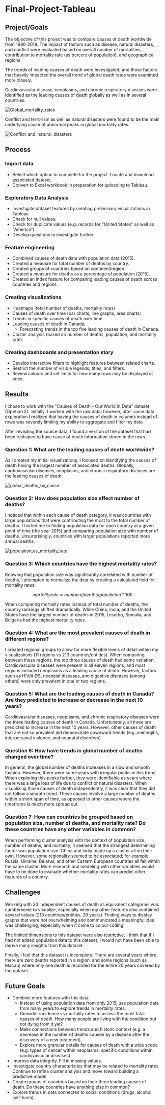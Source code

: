 # Final-Project-Tableau

## Project/Goals

The objective of this project was to compare causes of death worldwide from 1990-2019. The impact of factors such as disease, natural disasters, and conflict were evaluated based on overall number of mortalities, contribution to mortality rate (as percent of population), and geographical regions.

The trends of leading causes of death were investigated, and those factors that heavily impacted the overall trend of global death rates were examined more closely.

Cardiovascular disease, neoplasms, and chronic respiratory diseases were identified as the leading causes of death globally as well as in several countries.

![Global_mortality_rates](docs/images/2015%20deaths%20by%20percent%20population.png)

Conflict and terrorism as well as natural disasters were found to be the main underlying cause of abnormal peaks in global mortality rates.

![Conflict_and_natural_disasters](docs/images/ConflictNatural%20DIsasters.png)

## Process
### Import data
- Select which option to complete for the project. Locate and download associated dataset.
- Convert to Excel workbook in preparation for uploading to Tableau.

### Exploratory Data Analysis
- Investigate dataset features by creating preliminary visualizations in Tableau.
- Check for null values.
- Check for duplicate values (e.g. records for "United States" as well as "America").
- Develop questions to investigate further.

### Feature engineering
- Combined causes of death data with population data (2015).
- Created a meausre for total number of deaths by country.
- Created groups of countries based on continent/region.
- Created a measure for deaths as a percentage of population (2015).
- Created an index feature for comparing leading causes of death across countries and regions.

### Creating visualizations
- Heatmaps (total number of deaths, mortality rates)
- Causes of death over time (bar charts, line graphs, area charts)
- Trends in specific causes of death over time.
- Leading causes of death in Canada.
    - Forecasting trends in the top five leading causes of death in Canada.
- Cluster analysis (based on number of deaths, population, and mortality rate).

### Creating dashboards and presentation story
- Develop interactive filters to highlight features between related charts.
- Restrict the number of visible legends, titles, and filters.
- Review colours and set limits for how many rows may be displayed at once.


## Results

I chose to work with the "Causes of Death - Our World In Data" dataset (Opetion 2). Initially, I worked with the raw data; however, after some data exploration I realized that having the causes of death in columns instead of rows was severely limiting my ability to aggregate and filter my data.

After revisiting the source data, I found a version of the dataset that had been reshaped to have cause of death information stored in the rows.

### Question 1: What are the leading causes of death worldwide?

As I created my initial visualizations, I focused on identifying the causes of death having the largest number of associated deaths. Globally, cardiovascular diseases, neoplasms, and chronic respiratory diseases are the leading causes of death. 

![global_deaths_by_cause](docs/images/Number%20of%20Deaths%20by%20Cause.png)

### Question 2: How does population size affect number of deaths?

I noticed that within each cause of death category, it was countries with large populations that were contributing the most to the total number of deaths. This led me to finding population data for each country at a given point of time (the year 2015) and comparing population size with number of deaths. Unsurprisingly, countries with larger populations reported more annual deaths.

![population_vs_mortality_rate](docs/images/Population%20vs%20total%20deaths%202015.png)

### Question 3: Which countries have the highest mortality rates? 

Knowing that population size was significantly correlated with number of deaths, I attempted to normalize the data by creating a calculated field for mortality rates:

$$mortality rate={number of deaths/population} * 100%$$

When comparing mortality rates instead of total number of deaths, the country rankings shifted dramatically. While China, India, and the United States have the largest number of deaths in 2015, Lesotho, Somalia, and Bulgaria had the highest mortality rates.

### Question 4: What are the most prevalent causes of death in different regions?

I created regional groups to allow for more flexible levels of detail within my visualizations (11 regions vs 213 countries/entities). When comparing between these regions, the top three causes of death had some variation. Cardiovascular diseases were present in all eleven regions, and most regions included neoplasms as a leading cause of death. However, factors such as HIV/AIDS, neonatal diseases, and digestive diseases (among others) were only prevalent in one or two regions.

### Question 5: What are the leading causes of death in Canada? Are they predicted to increase or decrease in the next 10 years?

Cardiovascular diseases, neoplasms, and chronic respiratory diseases were the three leading causes of death in Canada. Unfortunately, all three are predicted to increase in the next 10 years. However, other causes of death that are not so prevalent did demonstrate downward trends (e.g. meningitis, interpersonal violence, and neonatal disorders).

### Question 6: How have trends in global number of deaths changed over time?

In general, the global number of deaths increases in a slow and smooth fashion. However, there were some years with irregular peaks in this trend. When exploring this peaks further, they were identifiable as years where there was a large loss of life due to conflict or natural disasters. When visualizing those causes of death independently, it was clear that they did not follow a smooth trend. These causes involve a large number of deaths within a short span of time, as opposed to other causes where the timeframe is much more spread out.

### Question 7: How can countries be grouped based on population size, number of deaths, and mortality rate? Do these countries have any other variables in common? 

When performing cluster analysis with the context of population size, number of deaths, and mortality, it seemed that the strongest determining factor was population size. China and India made up a cluster all on their own. However, some regionality seemed to be associated; for example, Russia, Ukraine, Belarus, and other Eastern European countries all fell within the same cluster. More research and modeling with other variables would have to be done to evaluate whether mortality rates can predict other features of a country. 

## Challenges 

Working with 33 independent causes of death as equivalent categories was cumbersome to visualize, especially when my other features also contained several values (213 countries/entities, 20 years). Finding ways to display graphs that were not overwhelming and communicated a meaningful idea was challenging, especially when it came to colour coding!

The limited dimensions to this dataset were also restrictive. I think that if I had not added population data to this dataset, I would not have been able to derive many insights from this dataset.

Finally, I feel that this dataset is incomplete. There are several years where there are zero deaths reported in a region, and some regions (such as Macau) where only one death is recorded for the entire 20 years covered by the dataset. 

## Future Goals

- Combine more features with this data. 
    - Instead of using population data from only 2015, use population data from many years to explore trends in mortality rates.
    - Consider incidence vs mortality rates to assess the most fatal causes of death. How many people are living with the condition but not dying from it yet?
    - Make connections between trends and historic context (e.g. a decrease in the number of deaths caused by a disease after the discovery of a new treatment).
    - Explore more granular details for causes of death with a wide scope (e.g. types of cancer within neoplasms, specific conditions within cardiovascular diseases).
- Improve data integrity. Fill in missing values.
- Investigate country characteristics that may be related to mortality rates. Continue to refine cluster analysis and move toward building a predictive model.
- Create groups of countries based on their three leading causes of death. Do these countries have anything else in common?
- Explore trends in data connected to social conditions (drugs, alcohol, self-harm).
